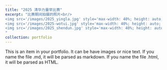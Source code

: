 ```yaml
---
title: "2025 清华力量举比赛"
excerpt: "比赛期间拍摄的照片<br/>
<img src='/images/2025_yingla.jpg' style='max-width: 40%; height: auto; margin: 10px;' /> <br/>
<img src='/images/2025-wotui.jpg' style='max-width: 40%; height: auto; margin: 10px;' /> <br/>
<img src='/images/2025_shendun.jpg' style='max-width: 40%; height: auto; margin: 10px;' /> <br/>
"
collection: portfolio
---
```


This is an item in your portfolio. It can be have images or nice text. If you name the file .md, it will be parsed as markdown. If you name the file .html, it will be parsed as HTML. 

